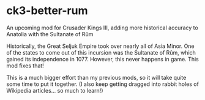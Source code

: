 # ck3-better-rum
An upcoming mod for Crusader Kings III, adding more historical accuracy to Anatolia with the Sultanate of Rûm

Historically, the Great Seljuk Empire took over nearly all of Asia Minor. One of the states to come out of this incursion was the Sultanate of Rûm, which gained its independence in 1077. However, this never happens in game. This mod fixes that!

This is a much bigger effort than my previous mods, so it will take quite some time to put it together. (I also keep getting dragged into rabbit holes of Wikipedia articles... so much to learn!)